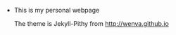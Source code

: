 * This is my personal webpage

	The theme is Jekyll-Pithy from http://wenva.github.io


<!-- # Jekyll-Pithy -->

<!-- Jekyll-Pithy is a theme for Jekyll. Here is [my blog](http://wenva.github.io) nwhich use this theme. -->

<!-- ![image](https://raw.githubusercontent.com/smallmuou/Jekyll-Pithy/master/images/Jekyll-Pithy.png) -->

<!-- ### Usage -->
<!-- * Clone it. -->
<!-- * cd Jekyll-Pithy, and Run "jekyll serve"(You must install [jekyll](http://jekyllrb.com/) first) -->
<!-- * Open web browser and enter "http://127.0.0.1:4000/", you can see the web page like snapshot above. -->
<!-- * If you want to host you blog on Github Page, you can follow the steps provide by Github. -->

<!-- ### License -->
<!-- The code follows MIT License. -->
